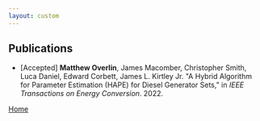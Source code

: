 ```yaml
---
layout: custom
---
```


## Publications

* [Accepted] **Matthew Overlin**, James Macomber, Christopher Smith, Luca Daniel, Edward Corbett, James L. Kirtley Jr.  "A Hybrid Algorithm for Parameter Estimation (HAPE) for Diesel Generator Sets," in _IEEE Transactions on Energy Conversion_.  2022.

[Home](./)
